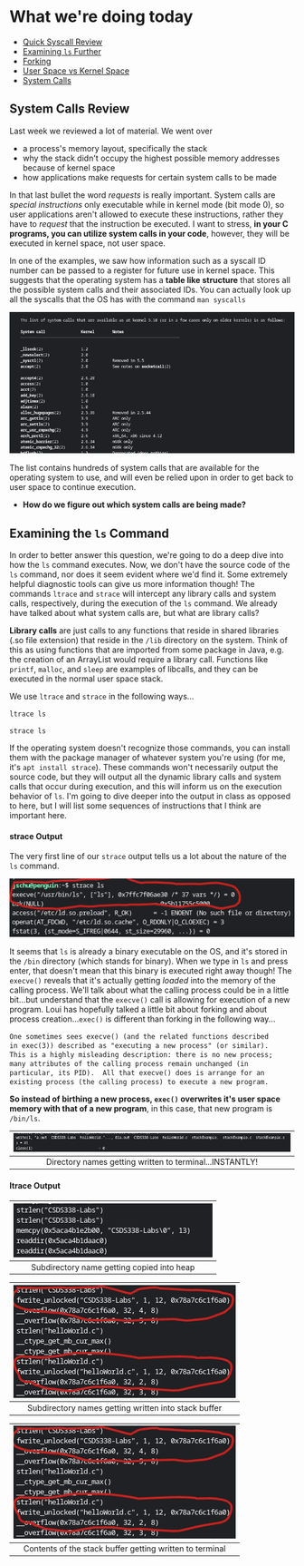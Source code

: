 # What we're doing today
+ [Quick Syscall Review](#syscall)
+ [Examining `ls` Further](#ls)
+ [Forking](#fork)
+ [User Space vs Kernel Space](#user-vs-kernel)
+ [System Calls](#system-calls)

## System Calls Review <a name = "syscall"></a>
Last week we reviewed a lot of material. We went over 

+ a process's memory layout, specifically the stack
+ why the stack didn't occupy the highest possible memory addresses because of kernel space
+ how applications make requests for certain system calls to be made

In that last bullet the word *requests* is really important. System calls are *special instructions* only executable while in kernel mode (bit mode 0), so user applications aren't allowed to execute these instructions, rather they have to *request* that the instruction be executed. I want to stress, **in your C programs, you can utilize system calls in your code**, however, they will be executed in kernel space, not user space.

In one of the examples, we saw how information such as a syscall ID number can be passed to a register for future use in kernel space. This suggests that the operating system has a **table like structure** that stores all the possible system calls and their associated IDs. You can actually look up all the syscalls that the OS has with the command `man syscalls`

![output of man syscalls](/images/man-syscalls.png)

The list contains hundreds of system calls that are available for the operating system to use, and will even be relied upon in order to get back to user space to continue execution. 

 + **How do we figure out which system calls are being made?**

 ## Examining the `ls` Command <a name = "ls"></a>
In order to better answer this question, we're going to do a deep dive into how the `ls` command executes. Now, we don't have the source code of the `ls` command, nor does it seem evident where we'd find it. Some extremely helpful diagnostic tools can give us more information though! The commands `ltrace` and `strace` will intercept any library calls and system calls, respectively, during the execution of the `ls` command. We already have talked about what system calls are, but what are library calls? 

**Library calls** are just calls to any functions that reside in shared libraries (.so file extension) that reside in the `/lib` directory on the system. Think of this as using functions that are imported from some package in Java, e.g. the creation of an ArrayList would require a library call. Functions like `printf`, `malloc`, and `sleep` are examples of libcalls, and they can be executed in the normal user space stack.

We use `ltrace` and `strace` in the following ways...

```
ltrace ls
```

```
strace ls
```
If the operating system doesn't recognize those commands, you can install them with the package manager of whatever system you're using (for me, it's `apt install strace`). These commands won't necessarily output the source code, but they will output all the dynamic library calls and system calls that occur during execution, and this will inform us on the execution behavior of `ls`. I'm going to dive deeper into the output in class as opposed to here, but I will list some sequences of instructions that I think are important here.

#### strace Output
The very first line of our `strace` output tells us a lot about the nature of the `ls` command. 

![replacing current program for ls binary](/images/execve.png)

It seems that `ls` is already a binary executable on the OS, and it's stored in the `/bin` directory (which stands for binary). When we type in `ls` and press enter, that doesn't mean that this binary is executed right away though! The `execve()` reveals that it's actually getting *loaded* into the memory of the calling process. We'll talk about what the calling process could be in a little bit...but understand that the `execve()` call is allowing for execution of a new program. Loui has hopefully talked a little bit about forking and about process creation...`exec()` is different than forking in the following way...

```
One sometimes sees execve() (and the related functions described
in exec(3)) described as "executing a new process" (or similar).
This is a highly misleading description: there is no new process;
many attributes of the calling process remain unchanged (in
particular, its PID).  All that execve() does is arrange for an
existing process (the calling process) to execute a new program.
```

**So instead of birthing a new process, `exec()` overwrites it's user space memory with that of a new program**, in this case, that new program is `/bin/ls`.

| ![directory names getting written to standard out](/images/strace-write.png) | 
|:--:| 
| Directory names getting written to terminal...INSTANTLY! |


#### ltrace Output
| ![directory name getting copied to memory](/images/ltrace-copy-dirname.png) | 
|:--:| 
| Subdirectory name getting copied into heap |

| ![directory name getting written to stack](/images/ltrace-stack-writes.png) | 
|:--:| 
| Subdirectory names getting written into stack buffer |

| ![Contents of the stack buffer getting written to terminal](/images/ltrace-stack-writes.png) | 
|:--:| 
| Contents of the stack buffer getting written to terminal |







